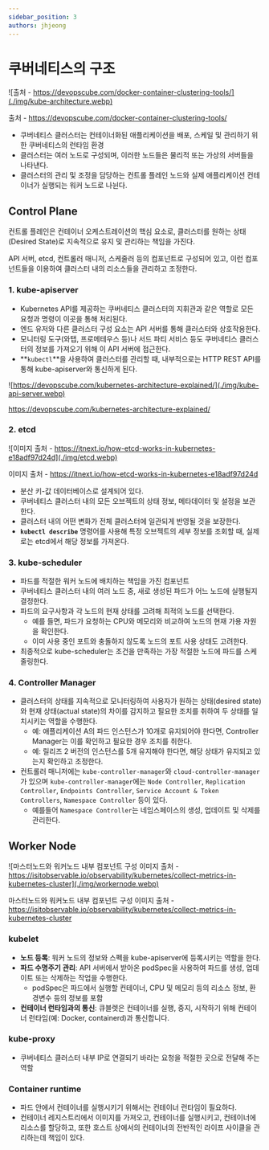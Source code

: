 ```yaml
---
sidebar_position: 3
authors: jhjeong
---
```


# 쿠버네티스의 구조

![출처 - https://devopscube.com/docker-container-clustering-tools/](./img/kube-architecture.webp)

출처 - https://devopscube.com/docker-container-clustering-tools/

- 쿠버네티스 클러스터는 컨테이너화된 애플리케이션을 배포, 스케일 및 관리하기 위한 쿠버네티스의 런타임 환경
- 클러스터는 여러 노드로 구성되며, 이러한 노드들은 물리적 또는 가상의 서버들을 나타낸다.
- 클러스터의 관리 및 조정을 담당하는 컨트롤 플레인 노드와 실제 애플리케이션 컨테이너가 실행되는 워커 노드로 나뉜다.

## Control Plane

컨트롤 플레인은 컨테이너 오케스트레이션의 핵심 요소로, 클러스터를 원하는 상태(Desired State)로 지속적으로 유지 및 관리하는 책임을 가진다.

API 서버, etcd, 컨트롤러 매니저, 스케줄러 등의 컴포넌트로 구성되어 있고, 이런 컴포넌트들을 이용하여 클러스터 내의 리소스들을 관리하고 조정한다.

### 1. kube-apiserver

- Kubernetes API를 제공하는 쿠버네티스 클러스터의 지휘관과 같은 역할로 모든 요청과 명령이 이곳을 통해 처리된다.
- 엔드 유저와 다른 클러스터 구성 요소는 API 서버를 통해 클러스터와 상호작용한다.
- 모니터링 도구(와탭, 프로메테우스 등)나 서드 파티 서비스 등도 쿠버네티스 클러스터의 정보를 가져오기 위해 이 API 서버에 접근한다.
- **`kubectl`**을 사용하여 클러스터를 관리할 때, 내부적으로는 HTTP REST API를 통해 kube-apiserver와 통신하게 된다.

![https://devopscube.com/kubernetes-architecture-explained/](./img/kube-api-server.webp)

https://devopscube.com/kubernetes-architecture-explained/

### 2. etcd

![이미지 출처 - https://itnext.io/how-etcd-works-in-kubernetes-e18adf97d24d](./img/etcd.webp)

이미지 출처 - https://itnext.io/how-etcd-works-in-kubernetes-e18adf97d24d

- 분산 키-값 데이터베이스로 설계되어 있다.
- 쿠버네티스 클러스터 내의 모든 오브젝트의 상태 정보, 메타데이터 및 설정을 보관한다.
- 클러스터 내의 어떤 변화가 전체 클러스터에 일관되게 반영될 것을 보장한다.
- **`kubectl describe`** 명령어를 사용해 특정 오브젝트의 세부 정보를 조회할 때, 실제로는 etcd에서 해당 정보를 가져온다.

### **3. kube-scheduler**

- 파드를 적절한 워커 노드에 배치하는 책임을 가진 컴포넌트
- 쿠버네티스 클러스터 내의 여러 노드 중, 새로 생성된 파드가 어느 노드에 실행될지 결정한다.
- 파드의 요구사항과 각 노드의 현재 상태를 고려해 최적의 노드를 선택한다.
  - 예를 들면, 파드가 요청하는 CPU와 메모리와 비교하여 노드의 현재 가용 자원을 확인한다.
  - 이미 사용 중인 포트와 충돌하지 않도록 노드의 포트 사용 상태도 고려한다.
- 최종적으로 kube-scheduler는 조건을 만족하는 가장 적절한 노드에 파드를 스케줄링한다.

### 4. Controller Manager

- 클러스터의 상태를 지속적으로 모니터링하여 사용자가 원하는 상태(desired state)와 현재 상태(actual state)의 차이를 감지하고 필요한 조치를 취하여 두 상태를 일치시키는 역할을 수행한다.
  - 예: 애플리케이션 A의 파드 인스턴스가 10개로 유지되어야 한다면, Controller Manager는 이를 확인하고 필요한 경우 조치를 취한다.
  - 예: 릴리즈 2 버전의 인스턴스를 5개 유지해야 한다면, 해당 상태가 유지되고 있는지 확인하고 조정한다.
- 컨트롤러 매니저에는 `kube-controller-manager`와 `cloud-controller-manager`가 있으며 `kube-controller-manager`에는 `Node Controller`, `Replication Controller`, `Endpoints Controller`, `Service Account & Token Controllers`, `Namespace Controller` 등이 있다.
  - 예를들어 `Namespace Controller`는 네임스페이스의 생성, 업데이트 및 삭제를 관리한다.

## Worker Node

![마스터노드와 워커노드 내부 컴포넌트 구성 이미지 출처 - https://isitobservable.io/observability/kubernetes/collect-metrics-in-kubernetes-cluster](./img/workernode.webp)

마스터노드와 워커노드 내부 컴포넌트 구성
이미지 출처 - https://isitobservable.io/observability/kubernetes/collect-metrics-in-kubernetes-cluster

### kubelet

- **노드 등록**: 워커 노드의 정보와 스펙을 kube-apiserver에 등록시키는 역할을 한다.
- **파드 수명주기 관리**: API 서버에서 받아온 podSpec을 사용하여 파드를 생성, 업데이트 또는 삭제하는 작업을 수행한다.
  - podSpec은 파드에서 실행할 컨테이너, CPU 및 메모리 등의 리소스 정보, 환경변수 등의 정보를 포함
- **컨테이너 런타임과의 통신**: 큐블렛은 컨테이너를 실행, 중지, 시작하기 위해 컨테이너 런타임(예: Docker, containerd)과 통신합니다.

### kube-proxy

- 쿠버네티스 클러스터 내부 IP로 연결되기 바라는 요청을 적절한 곳으로 전달해 주는 역할

### Container runtime

- 파드 안에서 컨테이너를 실행시키기 위해서는 컨테이너 런타임이 필요하다.
- 컨테이너 레지스트리에서 이미지를 가져오고, 컨테이너를 실행시키고, 컨테이너에 리소스를 할당하고, 또한 호스트 상에서의 컨테이너의 전반적인 라이프 사이클을 관리하는데 책임이 있다.
